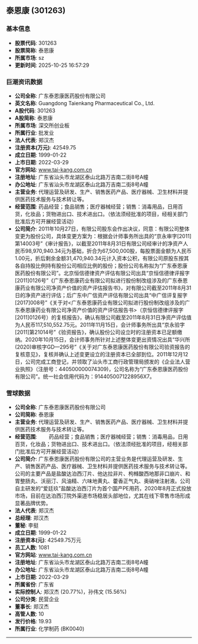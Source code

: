 ## 泰恩康 (301263)

### 基本信息

- **股票代码**: 301263
- **股票简称**: 泰恩康
- **所属市场**: sz
- **更新时间**: 2025-10-25 16:57:29

### 巨潮资讯数据

- **公司全称**: 广东泰恩康医药股份有限公司
- **英文名称**: Guangdong Taienkang Pharmaceutical Co., Ltd.
- **A股代码**: 301263
- **A股简称**: 泰恩康
- **所属市场**: 深交所创业板
- **所属行业**: 批发业
- **法人代表**: 郑汉杰
- **注册资本(万元)**: 42549.75
- **成立日期**: 1999-01-22
- **上市日期**: 2022-03-29
- **官方网站**: www.tai-kang.com.cn
- **注册地址**: 广东省汕头市龙湖区泰山北路万吉南二街8号A幢
- **办公地址**: 广东省汕头市龙湖区泰山北路万吉南二街8号A幢
- **主营业务**: 代理运营及研发、生产、销售医药产品、医疗器械、卫生材料并提供医药技术服务与技术转让等。
- **经营范围**: 药品经营；食品销售；医疗器械经营；销售：消毒用品，日用百货，化妆品；货物进出口、技术进出口。（依法须经批准的项目，经相关部门批准后方可开展经营活动）
- **公司简介**: 2011年10月27日，有限公司股东会作出决议，同意：有限公司整体变更为股份公司，具体变更方案为：根据会计师事务所出具的“京永审字[2011]第14003号”《审计报告》，以截至2011年8月31日有限公司经审计的净资产人民币98,970,940.34元为基础，折合为67,500,000股，每股票面金额为人民币1.00元，折后剩余金额31,470,940.34元计入资本公积，有限公司原股东按其各自持股比例持有股份公司相应比例的股份；股份公司名称拟为“广东泰恩康医药股份有限公司”。北京恒信德律资产评估有限公司出具“京恒信德律评报字[2011]0126号”《广东泰恩康药业有限公司拟进行股份制改组涉及的广东泰恩康药业有限公司净资产价值的资产评估报告书》，对有限公司截至2011年8月31日的净资产进行评估；后广东中广信资产评估有限公司出具“中广信评复报字[2017]008号”《关于对<广东泰恩康药业有限公司拟进行股份制改组涉及的广东泰恩康药业有限公司净资产价值的资产评估报告书>（京恒信德律评报字[2011]0126号）的复核报告》，确认有限公司截至2011年8月31日净资产评估值为人民币117,510,552.75元。2011年11月15日，会计师事务所出具“京永验字[2011]第21014号”《验资报告》，确认股份公司设立时的注册资本已足额缴纳。2020年10月15日，会计师事务所针对上述整体变更出资情况出具“华兴所(2020)审核字GD—295号”《关于对广东泰恩康医药股份有限公司验资报告的复核意见》，复核并确认上述变更设立的注册资本已全部到位。2011年12月12日，公司完成工商登记，并领取了汕头市工商行政管理局颁发的《企业法人营业执照》（注册号：440500000074309)，公司名称为“广东泰恩康医药股份有限公司”。统一社会信用代码为：9144050071228956X7。

### 雪球数据

- **公司全称**: 广东泰恩康医药股份有限公司
- **公司简称**: 泰恩康
- **主营业务**: 代理运营及研发、生产、销售医药产品、医疗器械、卫生材料并提供医药技术服务与技术转让等。
- **经营范围**: 　　药品经营；食品销售；医疗器械经营；销售：消毒用品，日用百货，化妆品；货物进出口、技术进出口。（依法须经批准的项目，经相关部门批准后方可开展经营活动）
- **公司简介**: 广东泰恩康医药股份有限公司的主营业务是代理运营及研发、生产、销售医药产品、医疗器械、卫生材料并提供医药技术服务与技术转让等。公司的主要产品是盐酸达泊西汀片、他达拉非片、枸橼酸西地那非口崩片、和胃整肠丸、沃丽汀、风油精、六味地黄丸、藿香正气丸、奥硝唑注射液。公司自主研发的“爱廷玖”盐酸达泊西汀片为首个国产PE用药，2020年8月正式投放市场，目前在达泊西汀院外渠道市场稳居头部地位，尤其在线下零售市场形成显著品牌优势。
- **法人代表**: 郑汉杰
- **总经理**: 郑汉杰
- **董秘**: 李挺
- **成立日期**: 1999-01-22
- **注册资本(元)**: 42549.75万元
- **员工人数**: 1081
- **官方网站**: www.tai-kang.com.cn
- **注册地址**: 广东省汕头市龙湖区泰山北路万吉南二街8号A幢
- **办公地址**: 广东省汕头市龙湖区泰山北路万吉南二街8号A幢
- **上市日期**: 2022-03-29
- **所属省份**: 广东省
- **实际控制人**: 郑汉杰 (20.77%)，孙伟文 (15.56%)
- **公司分类**: 民营企业
- **董事长**: 郑汉杰
- **高管人数**: 10
- **发行价格**: 19.93
- **所属行业**: 化学制药 (BK0040)

---